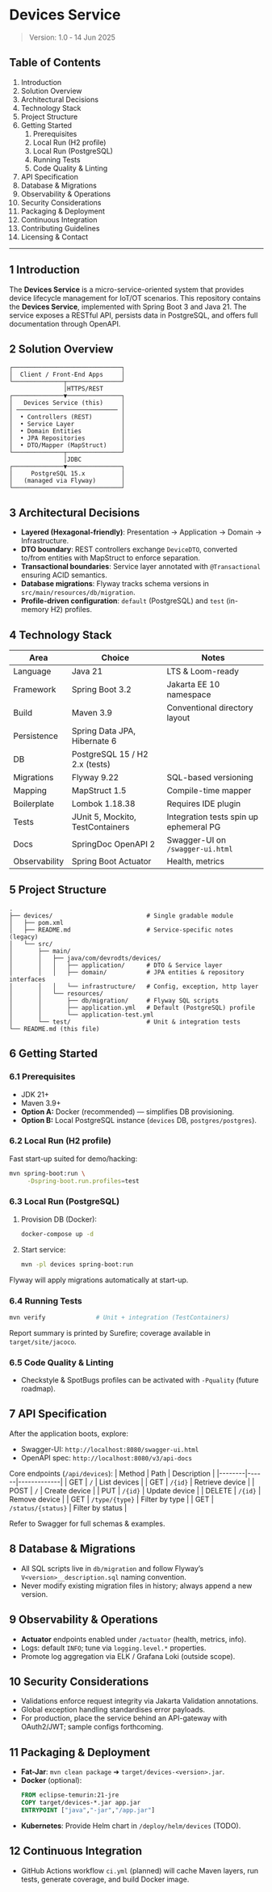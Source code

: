 # Devices Service

> Version: 1.0 ‑ 14 Jun 2025

## Table of Contents
1. Introduction
2. Solution Overview
3. Architectural Decisions
4. Technology Stack
5. Project Structure
6. Getting Started
   1. Prerequisites
   2. Local Run (H2 profile)
   3. Local Run (PostgreSQL)
   4. Running Tests
   5. Code Quality & Linting
7. API Specification
8. Database & Migrations
9. Observability & Operations
10. Security Considerations
11. Packaging & Deployment
12. Continuous Integration
13. Contributing Guidelines
14. Licensing & Contact

---

## 1  Introduction
The **Devices Service** is a micro-service-oriented system that provides device lifecycle management for IoT/OT scenarios. This repository contains the **Devices Service**, implemented with Spring Boot 3 and Java 21. The service exposes a RESTful API, persists data in PostgreSQL, and offers full documentation through OpenAPI.

## 2  Solution Overview
```
┌──────────────────────────────┐
│  Client / Front-End Apps     │
└──────────────┬───────────────┘
               │HTTPS/REST
┌──────────────▼───────────────┐
│   Devices Service (this)     │
│ ──────────────────────────── │
│  • Controllers (REST)        │
│  • Service Layer             │
│  • Domain Entities           │
│  • JPA Repositories          │
│  • DTO/Mapper (MapStruct)    │
└──────────────┬───────────────┘
               │JDBC
┌──────────────▼───────────────┐
│     PostgreSQL 15.x          │
│   (managed via Flyway)       │
└──────────────────────────────┘
```

## 3  Architectural Decisions
* **Layered (Hexagonal-friendly)**: Presentation → Application → Domain → Infrastructure.
* **DTO boundary**: REST controllers exchange `DeviceDTO`, converted to/from entities with MapStruct to enforce separation.
* **Transactional boundaries**: Service layer annotated with `@Transactional` ensuring ACID semantics.
* **Database migrations**: Flyway tracks schema versions in `src/main/resources/db/migration`.
* **Profile-driven configuration**: `default` (PostgreSQL) and `test` (in-memory H2) profiles.

## 4  Technology Stack
| Area | Choice | Notes |
|------|--------|-------|
| Language | Java 21 | LTS & Loom-ready |
| Framework | Spring Boot 3.2 | Jakarta EE 10 namespace |
| Build | Maven 3.9 | Conventional directory layout |
| Persistence | Spring Data JPA, Hibernate 6 | |
| DB | PostgreSQL 15 / H2 2.x (tests) | |
| Migrations | Flyway 9.22 | SQL-based versioning |
| Mapping | MapStruct 1.5 | Compile-time mapper |
| Boilerplate | Lombok 1.18.38 | Requires IDE plugin |
| Tests | JUnit 5, Mockito, TestContainers | Integration tests spin up ephemeral PG |
| Docs | SpringDoc OpenAPI 2 | Swagger-UI on `/swagger-ui.html` |
| Observability | Spring Boot Actuator | Health, metrics |

## 5  Project Structure
```
.
├── devices/                          # Single gradable module
│   ├── pom.xml
│   ├── README.md                     # Service-specific notes (legacy)
│   └── src/
│       ├── main/
│       │   ├── java/com/devrodts/devices/
│       │   │   ├── application/      # DTO & Service layer
│       │   │   ├── domain/           # JPA entities & repository interfaces
│       │   │   └── infrastructure/   # Config, exception, http layer
│       │   └── resources/
│       │       ├── db/migration/     # Flyway SQL scripts
│       │       ├── application.yml   # Default (PostgreSQL) profile
│       │       └── application-test.yml
│       └── test/                     # Unit & integration tests
└── README.md (this file)
```

## 6  Getting Started
### 6.1  Prerequisites
* JDK 21+
* Maven 3.9+
* **Option A:** Docker (recommended) — simplifies DB provisioning.
* **Option B:** Local PostgreSQL instance (`devices` DB, `postgres/postgres`).

### 6.2  Local Run (H2 profile)
Fast start-up suited for demo/hacking:
```bash
mvn spring-boot:run \
     -Dspring-boot.run.profiles=test
```
### 6.3  Local Run (PostgreSQL)
1. Provision DB (Docker):
   ```bash
   docker-compose up -d
   ```
2. Start service:
   ```bash
   mvn -pl devices spring-boot:run
   ```
Flyway will apply migrations automatically at start-up.

### 6.4  Running Tests
```bash
mvn verify              # Unit + integration (TestContainers)
```
Report summary is printed by Surefire; coverage available in `target/site/jacoco`.

### 6.5  Code Quality & Linting
* Checkstyle & SpotBugs profiles can be activated with `-Pquality` (future roadmap).

## 7  API Specification
After the application boots, explore:
* Swagger-UI: `http://localhost:8080/swagger-ui.html`
* OpenAPI spec: `http://localhost:8080/v3/api-docs`

Core endpoints (`/api/devices`):
| Method | Path | Description |
|--------|------|-------------|
| GET | `/` | List devices |
| GET | `/{id}` | Retrieve device |
| POST | `/` | Create device |
| PUT | `/{id}` | Update device |
| DELETE | `/{id}` | Remove device |
| GET | `/type/{type}` | Filter by type |
| GET | `/status/{status}` | Filter by status |

Refer to Swagger for full schemas & examples.

## 8  Database & Migrations
* All SQL scripts live in `db/migration` and follow Flyway’s `V<version>__description.sql` naming convention.
* Never modify existing migration files in history; always append a new version.

## 9  Observability & Operations
* **Actuator** endpoints enabled under `/actuator` (health, metrics, info).
* Logs: default `INFO`; tune via `logging.level.*` properties.
* Promote log aggregation via ELK / Grafana Loki (outside scope).

## 10  Security Considerations
* Validations enforce request integrity via Jakarta Validation annotations.
* Global exception handling standardises error payloads.
* For production, place the service behind an API-gateway with OAuth2/JWT; sample configs forthcoming.

## 11  Packaging & Deployment
* **Fat-Jar**: `mvn clean package` ➜ `target/devices-<version>.jar`.
* **Docker** (optional):
  ```dockerfile
  FROM eclipse-temurin:21-jre
  COPY target/devices-*.jar app.jar
  ENTRYPOINT ["java","-jar","/app.jar"]
  ```
* **Kubernetes**: Provide Helm chart in `/deploy/helm/devices` (TODO).

## 12  Continuous Integration
* GitHub Actions workflow `ci.yml` (planned) will cache Maven layers, run tests, generate coverage, and build Docker image.

